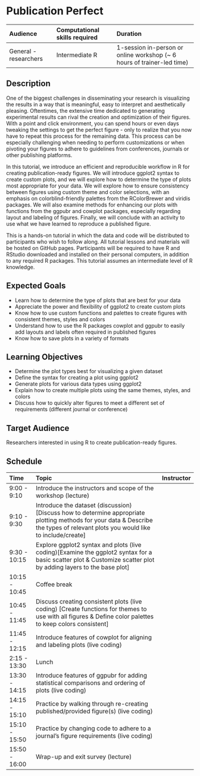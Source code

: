 # Publication Perfect

| Audience | Computational skills required | Duration |
:----------|:-------------|:----------|
| General - researchers | Intermediate R | 1-session in-person or online workshop (~ 6 hours of trainer-led time)|

## Description

One of the biggest challenges in disseminating your research is visualizing the results in a way that is meaningful, easy to interpret and aesthetically pleasing. Oftentimes, the extensive time dedicated to generating experimental results can rival the creation and optimization of their figures. With a point and click environment, you can spend hours or even days tweaking the settings to get the perfect figure - only to realize that you now have to repeat this process for the remaining data. This process can be especially challenging when needing to perform customizations or when pivoting your figures to adhere to guidelines from conferences, journals or other publishing platforms.

In this tutorial, we introduce an efficient and reproducible workflow in R for creating publication-ready figures. We will introduce ggplot2 syntax to create custom plots, and we will explore how to determine the type of plots most appropriate for your data. We will explore how to ensure consistency between figures using custom theme and color selections, with an emphasis on colorblind-friendly palettes from the RColorBrewer and viridis packages. We will also examine methods for enhancing our plots with functions from the ggpubr and cowplot packages, especially regarding layout and labeling of figures. Finally, we will conclude with an activity to use what we have learned to reproduce a published figure.

This is a hands-on tutorial in which the data and code will be distributed to participants who wish to follow along. All tutorial lessons and materials will be hosted on GitHub pages. Participants will be required to have R and RStudio downloaded and installed on their personal computers, in addition to any required R packages. This tutorial assumes an intermediate level of R knowledge.

## Expected Goals

* Learn how to determine the type of plots that are best for your data
* Appreciate the power and flexibility of ggplot2 to create custom plots
* Know how to use custom functions and palettes to create figures with consistent themes, styles and colors
* Understand how to use the R packages cowplot and ggpubr to easily add layouts and labels often required in published figures 
* Know how to save plots in a variety of formats

## Learning Objectives

* Determine the plot types best for visualizing a given dataset
* Define the syntax for creating a plot using ggplot2
* Generate plots for various data types using ggplot2
* Explain how to create multiple plots using the same themes, styles, and colors
* Discuss how to quickly alter figures to meet a different set of requirements (different journal or conference)

## Target Audience

Researchers interested in using R to create publication-ready figures. 

## Schedule

| Time | Topic | Instructor |
:----------|:-------------|:----------|
| 9:00 - 9:10	| Introduce the instructors and scope of the workshop (lecture)| 
| 9:10 - 9:30	| Introduce the dataset (discussion) [Discuss how to determine appropriate plotting methods for your data & Describe the types of relevant plots you would like to include/create]
| 9:30 - 10:15 	| Explore ggplot2 syntax and plots (live coding)[Examine the ggplot2 syntax for a basic scatter plot & Customize scatter plot by adding layers to the base plot]
| 10:15 - 10:45	| Coffee break
| 10:45 - 11:45	| Discuss creating consistent plots (live coding) [Create functions for themes to use with all figures &	Define color palettes to keep colors consistent]
| 11:45 - 12:15	| Introduce features of cowplot for aligning and labeling plots (live coding)
| 2:15 - 13:30	| Lunch
| 13:30 - 14:15	| Introduce features of ggpubr for adding statistical comparisons and ordering of plots (live coding)
| 14:15 - 15:10	| Practice by walking through re-creating published/provided figure(s) (live coding)
| 15:10 - 15:50	| Practice by changing code to adhere to a journal’s figure requirements (live coding)
| 15:50 - 16:00	| Wrap-up and exit survey (lecture)

